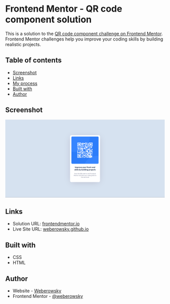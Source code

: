 # Frontend Mentor - QR code component solution

This is a solution to the [QR code component challenge on Frontend Mentor](https://www.frontendmentor.io/challenges/qr-code-component-iux_sIO_H). Frontend Mentor challenges help you improve your coding skills by building realistic projects. 

## Table of contents

- [Screenshot](#screenshot)
- [Links](#links)
- [My process](#my-process)
- [Built with](#built-with)
- [Author](#author)

## Screenshot

![](./screenshots/ss1.png)

## Links

- Solution URL: [frontendmentor.io](https://www.frontendmentor.io/solutions/qr-code-component-challenge-htmlcss-project-URis-SSGBN)
- Live Site URL: [weberowsky.github.io](https://weberowsky.github.io/QR-Code-Component-Challenge-HTML-CSS-Project/)

## Built with

- CSS
- HTML

## Author

- Website - [Weberowsky](https://weberowsky.space)
- Frontend Mentor - [@weberowsky](https://www.frontendmentor.io/profile/weberowsky)
